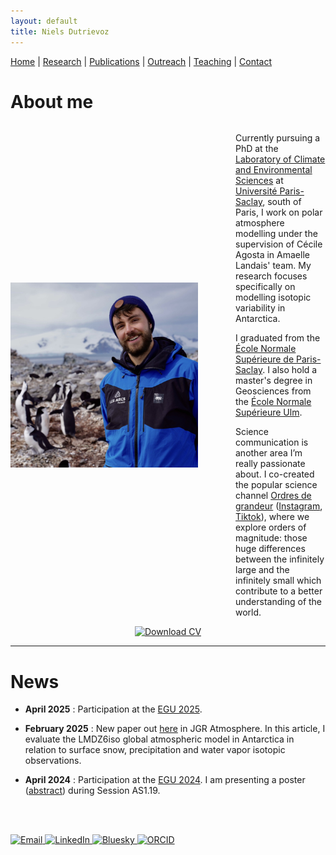 ```yaml
---
layout: default
title: Niels Dutrievoz
---
```



[Home](/) | [Research](/research) | [Publications](/publications) |  [Outreach](/outreach) |  [Teaching](/teaching) |  [Contact](/contact)


# About me

<div style="display: flex; align-items: center; gap: 60px;">
  <img src="images/profile.jpg" alt="My Photo" style="width: 300px;">
  <div>
    <p>Currently pursuing a PhD at the <a href="https://www.lsce.ipsl.fr/" target="_blank">Laboratory of Climate and Environmental Sciences</a> at <a href="https://www.universite-paris-saclay.fr/en" target="_blank">Université Paris-Saclay</a>, south of Paris, I work on polar atmosphere modelling under the supervision of Cécile Agosta in Amaelle Landais' team. My research focuses specifically on modelling isotopic variability in Antarctica.</p>
    <p>I graduated from the <a href="https://ens-paris-saclay.fr/en/" target="_blank">École Normale Supérieure de Paris-Saclay</a>. I also hold a master's degree in Geosciences from the <a href="https://www.ens.psl.eu/en/" target="_blank">École Normale Supérieure Ulm</a>.</p>
    <p>Science communication is another area I’m really passionate about. I co-created the popular science channel <a href="https://ordres-de-grandeur.com/" target="_blank">Ordres de grandeur</a> (<a href="https://www.instagram.com/ordres.de.grandeur/" target="_blank">Instagram</a>, <a href="https://www.tiktok.com/@ordresdegrandeur/" target="_blank">Tiktok</a>), where we explore orders of magnitude: those huge differences between the infinitely large and the infinitely small which contribute to a better understanding of the world.</p>
  </div>
</div>
 
<div align="center">
    <a href="https://nielsdutrievoz.github.io/cv.pdf" download>
        <img src="https://img.shields.io/badge/Download%20CV-0078D4?style=for-the-badge&logo=adobe-acrobat-reader&logoColor=white" alt="Download CV">
    </a>
</div>

---

# News

- **April 2025** : Participation at the [EGU 2025](https://www.egu25.eu/).
  
- **February 2025** : New paper out [here](http://dx.doi.org/10.1029/2024JD042073) in JGR Atmosphere. In this article, I evaluate the LMDZ6iso global atmospheric model in Antarctica in relation to surface snow, precipitation and water vapor isotopic observations. 

- **April 2024** : Participation at the [EGU 2024](https://www.egu24.eu/). I am presenting a poster ([abstract](https://meetingorganizer.copernicus.org/EGU24/EGU24-19539.html)) during Session AS1.19.


<br><br>


 <footer class="social-footer">
    <div class="social-icons">
        <a href="mailto:niels.dutrievoz@lsce.ipsl.fr" target="_blank">
            <img src="https://img.icons8.com/ios-filled/50/000000/email.png" alt="Email">
        </a>
        <a href="https://www.linkedin.com/in/niels-dutrievoz/" target="_blank">
            <img src="https://img.icons8.com/ios-filled/50/0077B5/linkedin.png" alt="LinkedIn">
        </a>
        <a href="https://bsky.app/profile/nielsdutrievoz.bsky.social" target="_blank">
            <img src="https://upload.wikimedia.org/wikipedia/commons/7/7a/Bluesky_Logo.svg" alt="Bluesky" width="50" height="50">
        </a>
        <a href="https://orcid.org/0000-0002-8133-5616" target="_blank">
            <img src="https://upload.wikimedia.org/wikipedia/commons/0/06/ORCID_iD.svg" alt="ORCID" width="50" height="50">
        </a>
    </div>
</footer>


